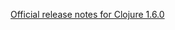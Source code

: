 [Official release notes for Clojure 1.6.0](https://github.com/clojure/clojure/blob/clojure-1.6.0/changes.md)

